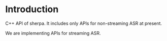 # Introduction

C++ API of sherpa. It includes only APIs for non-streaming ASR at present.

We are implementing APIs for streaming ASR.
